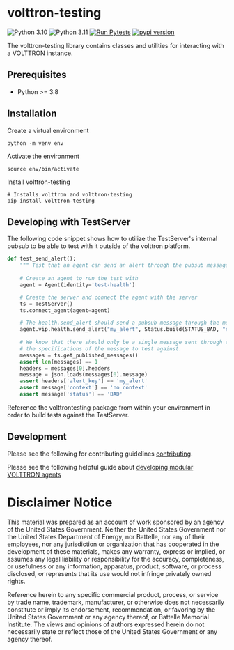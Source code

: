 # volttron-testing

![Python 3.10](https://img.shields.io/badge/python-3.10-blue.svg)
![Python 3.11](https://img.shields.io/badge/python-3.11-blue.svg)
[![Run Pytests](https://github.com/eclipse-volttron/volttron-testing/actions/workflows/run-tests.yml/badge.svg)](https://github.com/eclipse-volttron/volttron-testing/actions/workflows/run-tests.yml)
[![pypi version](https://img.shields.io/pypi/v/volttron-testing.svg)](https://pypi.org/project/volttron-testing/)

The volttron-testing library contains classes and utilities for interacting with a VOLTTRON instance.

## Prerequisites

* Python >= 3.8

## Installation

Create a virtual environment

```shell 
python -m venv env
```

Activate the environment

```shell
source env/bin/activate
```

Install volttron-testing

```shell
# Installs volttron and volttron-testing
pip install volttron-testing
```

## Developing with TestServer

The following code snippet shows how to utilize the TestServer's internal pubsub to be able to test
with it outside of the volttron platform.

```python
def test_send_alert():
    """ Test that an agent can send an alert through the pubsub message bus."""
    
    # Create an agent to run the test with
    agent = Agent(identity='test-health')

    # Create the server and connect the agent with the server
    ts = TestServer()
    ts.connect_agent(agent=agent)

    # The health.send_alert should send a pubsub message through the message bus
    agent.vip.health.send_alert("my_alert", Status.build(STATUS_BAD, "no context"))
    
    # We know that there should only be a single message sent through the bus and
    # the specifications of the message to test against.
    messages = ts.get_published_messages()
    assert len(messages) == 1
    headers = messages[0].headers
    message = json.loads(messages[0].message)
    assert headers['alert_key'] == 'my_alert'
    assert message['context'] == 'no context'
    assert message['status'] == 'BAD'

```

Reference the volttrontesting package from within your environment in order to build tests against the TestServer.

## Development

Please see the following for contributing guidelines [contributing](https://github.com/eclipse-volttron/volttron-core/blob/develop/CONTRIBUTING.md).

Please see the following helpful guide about [developing modular VOLTTRON agents](https://github.com/eclipse-volttron/volttron-core/blob/develop/DEVELOPING_ON_MODULAR.md)

# Disclaimer Notice

This material was prepared as an account of work sponsored by an agency of the
United States Government.  Neither the United States Government nor the United
States Department of Energy, nor Battelle, nor any of their employees, nor any
jurisdiction or organization that has cooperated in the development of these
materials, makes any warranty, express or implied, or assumes any legal
liability or responsibility for the accuracy, completeness, or usefulness or any
information, apparatus, product, software, or process disclosed, or represents
that its use would not infringe privately owned rights.

Reference herein to any specific commercial product, process, or service by
trade name, trademark, manufacturer, or otherwise does not necessarily
constitute or imply its endorsement, recommendation, or favoring by the United
States Government or any agency thereof, or Battelle Memorial Institute. The
views and opinions of authors expressed herein do not necessarily state or
reflect those of the United States Government or any agency thereof.
